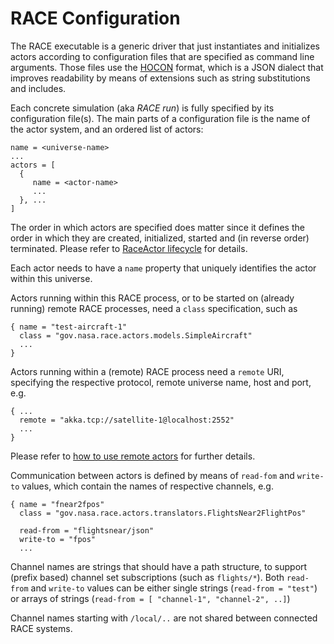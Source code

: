 # RACE Configuration

The RACE executable is a generic driver that just instantiates and initializes
actors according to configuration files that are specified as command line
arguments. Those files use the [HOCON][hocon] format, which is a JSON dialect
that improves readability by means of extensions such as string substitutions and
includes.

Each concrete simulation (aka *RACE run*) is fully specified by its configuration file(s). The main
parts of a configuration file is the name of the actor system, and an ordered list of actors:

    name = <universe-name>
    ...
    actors = [
      {
         name = <actor-name>
         ...
      }, ...
    ]
    
The order in which actors are specified does matter since it defines the order in which they are
created, initialized, started and (in reverse order) terminated. Please refer to 
[RaceActor lifecycle](raceactor.md) for details.

Each actor needs to have a `name` property that uniquely identifies the actor within this universe.

Actors running within this RACE process, or to be started on (already running) remote RACE processes,
need a `class` specification, such as

    { name = "test-aircraft-1"
      class = "gov.nasa.race.actors.models.SimpleAircraft"
      ...
    }

Actors running within a (remote) RACE process need a `remote` URI, specifying the respective 
protocol, remote universe name, host and port, e.g.

    { ...
      remote = "akka.tcp://satellite-1@localhost:2552"
      ...
    }

Please refer to [how to use remote actors](remoting.md) for further details.


Communication between actors is defined by means of `read-fom` and `write-to` values, which contain
the names of respective channels, e.g.

    { name = "fnear2fpos"
      class = "gov.nasa.race.actors.translators.FlightsNear2FlightPos"

      read-from = "flightsnear/json"
      write-to = "fpos"
      ...

Channel names are strings that should have a path structure, to support (prefix based) channel set 
subscriptions (such as `flights/*`). Both `read-from` and `write-to` values can be either single
strings (`read-from = "test"`) or arrays of strings (`read-from = [ "channel-1", "channel-2", ..]`)

Channel names starting with `/local/..` are not shared between connected RACE systems.


[hocon]: https://github.com/typesafehub/config/blob/master/HOCON.md
